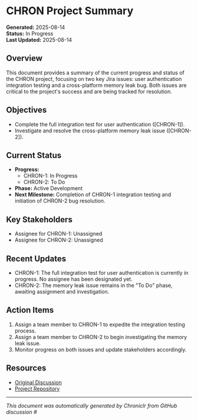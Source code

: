 # CHRON Project Summary

**Generated:** 2025-08-14  
**Status:** In Progress  
**Last Updated:** 2025-08-14  

## Overview

This document provides a summary of the current progress and status of the CHRON project, focusing on two key Jira issues: user authentication integration testing and a cross-platform memory leak bug. Both issues are critical to the project's success and are being tracked for resolution.

## Objectives

- Complete the full integration test for user authentication ([CHRON-1]).
- Investigate and resolve the cross-platform memory leak issue ([CHRON-2]).

## Current Status

- **Progress:**  
  - CHRON-1: In Progress  
  - CHRON-2: To Do  
- **Phase:** Active Development  
- **Next Milestone:** Completion of CHRON-1 integration testing and initiation of CHRON-2 bug resolution.

## Key Stakeholders

- Assignee for CHRON-1: Unassigned  
- Assignee for CHRON-2: Unassigned  

## Recent Updates

- CHRON-1: The full integration test for user authentication is currently in progress. No assignee has been designated yet.  
- CHRON-2: The memory leak issue remains in the "To Do" phase, awaiting assignment and investigation.

## Action Items

1. Assign a team member to CHRON-1 to expedite the integration testing process.  
2. Assign a team member to CHRON-2 to begin investigating the memory leak issue.  
3. Monitor progress on both issues and update stakeholders accordingly.  

## Resources

- [Original Discussion](#)  
- [Project Repository](#)  

---

_This document was automatically generated by Chroniclr from GitHub discussion #_